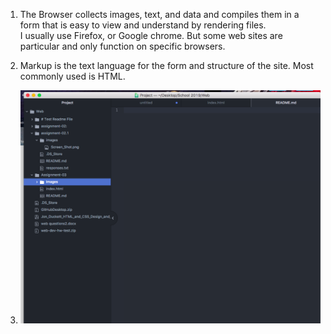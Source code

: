 1. The Browser collects images, text, and data and compiles them in a form that is easy to view and understand by rendering files.  
I usually use Firefox, or Google chrome.  But some web sites are particular and only function on specific browsers.  

2. Markup is the text language for the form and structure of the site.  Most commonly used is HTML.

3.  ![screen_shot.png](./images/screen_shot.png)
